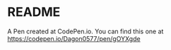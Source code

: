 # README
A Pen created at CodePen.io. You can find this one at https://codepen.io/Dagon0577/pen/gOYXgde